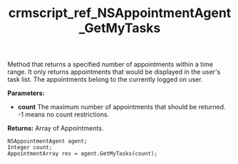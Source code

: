 ﻿---
title: crmscript_ref_NSAppointmentAgent_GetMyTasks
description: AppointmentArray GetMyTasks(Integer count)
intellisense: NSAppointmentAgent.GetMyTasks
keywords: NSAppointmentAgent,GetMyTasks
so.topic: reference
---

Method that returns a specified number of appointments within a time range. It only returns appointments that would be displayed in the user's task list. The appointments belong to the currently logged on user.

**Parameters:**
 - **count** The maximum number of appointments that should be returned. -1 means no count restrictions.

**Returns:** Array of Appointments.

```crmscript
NSAppointmentAgent agent;
Integer count;
AppointmentArray res = agent.GetMyTasks(count);
```

